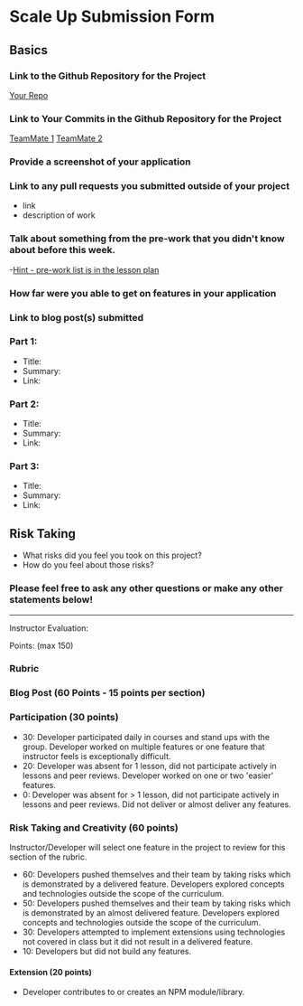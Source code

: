 # Scale Up Submission Form

## Basics

### Link to the Github Repository for the Project
[Your Repo](http://imgur.com/a/Fur9a)

### Link to Your Commits in the Github Repository for the Project
[TeamMate 1](http://ericsteinborn.com/github-for-cats/img/typing.gif)
[TeamMate 2](http://ericsteinborn.com/github-for-cats/img/typing.gif)

### Provide a screenshot of your application

### Link to any pull requests you submitted outside of your project
- link
- description of work

### Talk about something from the pre-work that you didn't know about before this week.
-[Hint - pre-work list is in the lesson plan](https://github.com/turingschool/lesson_plans/edit/master/ruby_04-apis_and_scalability/bartleby_project.markdown)

### How far were you able to get on features in your application

### Link to blog post(s) submitted

### Part 1:
  - Title:
  - Summary:
  - Link:

### Part 2:
  - Title:
  - Summary:
  - Link:  

### Part 3:
  - Title:
  - Summary:
  - Link:  

## Risk Taking
  - What risks did you feel you took on this project?
  - How do you feel about those risks?

### Please feel free to ask any other questions or make any other statements below!

-----

Instructor Evaluation:

Points: (max 150)

### Rubric

### Blog Post (60 Points - 15 points per section)  

### Participation (30 points)
  * 30: Developer participated daily in courses and stand ups with the group. Developer worked on multiple features or one feature that instructor feels is exceptionally difficult.
  * 20: Developer was absent for 1 lesson, did not participate actively in lessons and peer reviews. Developer worked on one or two 'easier' features.
  * 0: Developer was absent for > 1 lesson, did not participate actively in lessons and peer reviews. Did not deliver or almost deliver any features.

### Risk Taking and Creativity (60 points)

Instructor/Developer will select one feature in the project to review for this section of the rubric.

  * 60: Developers pushed themselves and their team by taking risks which is demonstrated by a delivered feature. Developers explored concepts and technologies outside the scope of the curriculum.
  * 50: Developers pushed themselves and their team by taking risks which is demonstrated by an almost delivered feature. Developers explored concepts and technologies outside the scope of the curriculum.
  * 30: Developers attempted to implement extensions using technologies not covered in class but it did not result in a delivered feature.
  * 10: Developers but did not build any features.

#### Extension (20 points)

  * Developer contributes to or creates an NPM module/library.
